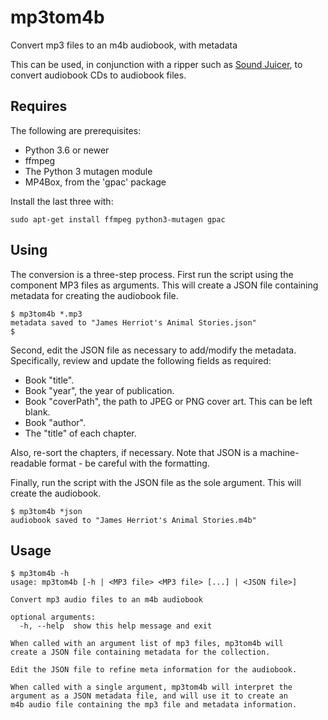 # mp3tom4b
Convert mp3 files to an m4b audiobook, with metadata

This can be used, in conjunction with a ripper such as [Sound Juicer](https://wiki.gnome.org/Apps/SoundJuicer),
to convert audiobook CDs to audiobook files.

## Requires

The following are prerequisites:

* Python 3.6 or newer
* ffmpeg
* The Python 3 mutagen module
* MP4Box, from the 'gpac' package

Install the last three with:

    sudo apt-get install ffmpeg python3-mutagen gpac

## Using

The conversion is a three-step process. First run the script using the component MP3 files as arguments. This will create a JSON file containing metadata for creating the audiobook file.

    $ mp3tom4b *.mp3
    metadata saved to "James Herriot's Animal Stories.json"
    $

Second, edit the JSON file as necessary to add/modify the metadata. Specifically, review and update the following fields as required:

* Book "title".
* Book "year", the year of publication.
* Book "coverPath", the path to JPEG or PNG cover art. This can be left blank.
* Book "author".
* The "title" of each chapter.

Also, re-sort the chapters, if necessary. Note that JSON is a machine-readable format - be careful with the
formatting.

Finally, run the script with the JSON file as the sole argument. This will create the audiobook.

    $ mp3tom4b *json
    audiobook saved to "James Herriot's Animal Stories.m4b"

## Usage

    $ mp3tom4b -h
    usage: mp3tom4b [-h | <MP3 file> <MP3 file> [...] | <JSON file>]
    
    Convert mp3 audio files to an m4b audiobook
    
    optional arguments:
      -h, --help  show this help message and exit
    
    When called with an argument list of mp3 files, mp3tom4b will
    create a JSON file containing metadata for the collection.
    
    Edit the JSON file to refine meta information for the audiobook.
    
    When called with a single argument, mp3tom4b will interpret the
    argument as a JSON metadata file, and will use it to create an
    m4b audio file containing the mp3 file and metadata information.

